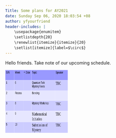 ```yaml
---
Title: Some plans for AY2021
date: Sunday Sep 06, 2020 18:03:54 +08
author: yfyourfriend
header-includes: |
	\usepackage{enumitem}
	\setlistdepth{20}
	\renewlist{itemize}{itemize}{20}
	\setlist[itemize]{label=$\circ$}
---
```


Hello friends. Take note of our upcoming schedule. 

<img src="/images/AY2021S1upcoming_schedule.png" width="200" height="200" />


